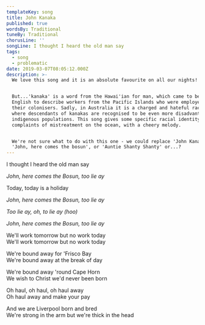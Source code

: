 ```yaml
---
templateKey: song
title: John Kanaka
published: true
wordsBy: Traditional
tuneBy: Traditional
chorusLine: ''
songLine: I thought I heard the old man say
tags:
  - song
  - problematic
date: 2019-03-07T08:05:12.000Z
description: >-
  We love this song and it is an absolute favourite on all our nights!


  But...'kanaka' is a word from the Hawai'ian for man, which came to be used in
  English to describe workers from the Pacific Islands who were employed by
  their colonisers. Sadly, in Australia it is a charged and hateful racist term,
  where descendants of kanakas are recognised to be even more disadvantaged than
  indigenous populations. This song gives some specific racial identity to
  complaints of mistreatment on the ocean, with a cheery melody.


  We're not sure what to do with this one - we could replace 'John Kanaka' with
  'John, here comes the bosun', or 'Auntie Shanty Shanty' or...?
---
```

I thought I heard the old man say

_John, here comes the Bosun, too lie ay_

Today, today is a holiday

_John, here comes the Bosun, too lie ay_

_Too lie ay, oh, to lie ay (hoo)_

_John, here comes the Bosun, too lie ay_

We'll work tomorrow but no work today\
We'll work tomorrow but no work today

We're bound away for 'Frisco Bay\
We're bound away at the break of day

We're bound away 'round Cape Horn\
We wish to Christ we'd never been born

Oh haul, oh haul, oh haul away\
Oh haul away and make your pay

And we are Liverpool born and bred\
We're strong in the arm but we're thick in the head
